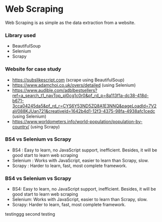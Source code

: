 # Web Scraping

Web Scraping is as simple as the data extraction from a website.

### Library used
* BeautifulSoup
* Selenium 
* Scrapy

### Website for case study
* https://subslikescript.com (scrape using BeautifulSoup)
* https://www.adamchoi.co.uk/overs/detailed (using Selenium)
* https://www.audible.com/adblbestsellers?ref=a_search_t1_navTop_pl0cg1c0r0&pf_rd_p=8a113f1a-dc38-418d-b671-3cca04245da5&pf_rd_r=CYS6Y53ND5ZQ8A1E3NNQ&pageLoadId=7V2aV088KJUan721&creativeId=1642b4d1-12f3-4375-98fa-4938afc1cedc (using Selenium)
* https://www.worldometers.info/world-population/population-by-country/ (using Scrapy)

### BS4 vs Selenium vs Scrapy
* BS4
: Easy to learn, no JavaScript support, inefficient. Besides, it will be good start to learn web scraping
* Selenium
: Works with JavaScript, easier to learn than Scrapy, slow. 
* Scrapy
: Harder to learn, fast, most complete framework.


### BS4 vs Selenium vs Scrapy
* BS4: Easy to learn, no JavaScript support, inefficient. Besides, it will be good start to learn web scraping
* Selenium: Works with JavaScript, easier to learn than Scrapy, slow. 
* Scrapy: Harder to learn, fast, most complete framework.

testinggg
second testing
